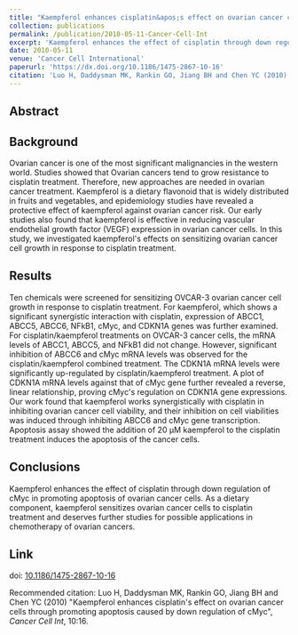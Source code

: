 ```yaml
---
title: "Kaempferol enhances cisplatin&apos;s effect on ovarian cancer cells through promoting apoptosis caused by down regulation of cMyc"
collection: publications
permalink: /publication/2010-05-11-Cancer-Cell-Int
excerpt: 'Kaempferol enhances the effect of cisplatin through down regulation of cMyc in promoting apoptosis of ovarian cancer cells. As a dietary component, kaempferol sensitizes ovarian cancer cells to cisplatin treatment and deserves further studies for possible applications in chemotherapy of ovarian cancers.'
date: 2010-05-11
venue: 'Cancer Cell International'
paperurl: 'https://dx.doi.org/10.1186/1475-2867-10-16'
citation: 'Luo H, Daddysman MK, Rankin GO, Jiang BH and Chen YC (2010) &quot;Kaempferol enhances cisplatin&apos;s effect on ovarian cancer cells through promoting apoptosis caused by down regulation of cMyc&quot;, <i>Cancer Cell Int</i>, 10:16.'
---
```


Abstract
-------

## Background
Ovarian cancer is one of the most significant malignancies in the western world. Studies showed that Ovarian cancers tend to grow resistance to cisplatin treatment. Therefore, new approaches are needed in ovarian cancer treatment. Kaempferol is a dietary flavonoid that is widely distributed in fruits and vegetables, and epidemiology studies have revealed a protective effect of kaempferol against ovarian cancer risk. Our early studies also found that kaempferol is effective in reducing vascular endothelial growth factor (VEGF) expression in ovarian cancer cells. In this study, we investigated kaempferol's effects on sensitizing ovarian cancer cell growth in response to cisplatin treatment.

## Results
Ten chemicals were screened for sensitizing OVCAR-3 ovarian cancer cell growth in response to cisplatin treatment. For kaempferol, which shows a significant synergistic interaction with cisplatin, expression of ABCC1, ABCC5, ABCC6, NFkB1, cMyc, and CDKN1A genes was further examined. For cisplatin/kaempferol treatments on OVCAR-3 cancer cells, the mRNA levels of ABCC1, ABCC5, and NFkB1 did not change. However, significant inhibition of ABCC6 and cMyc mRNA levels was observed for the cisplatin/kaempferol combined treatment. The CDKN1A mRNA levels were significantly up-regulated by cisplatin/kaempferol treatment. A plot of CDKN1A mRNA levels against that of cMyc gene further revealed a reverse, linear relationship, proving cMyc's regulation on CDKN1A gene expressions. Our work found that kaempferol works synergistically with cisplatin in inhibiting ovarian cancer cell viability, and their inhibition on cell viabilities was induced through inhibiting ABCC6 and cMyc gene transcription. Apoptosis assay showed the addition of 20 μM kaempferol to the cisplatin treatment induces the apoptosis of the cancer cells.

## Conclusions
Kaempferol enhances the effect of cisplatin through down regulation of cMyc in promoting apoptosis of ovarian cancer cells. As a dietary component, kaempferol sensitizes ovarian cancer cells to cisplatin treatment and deserves further studies for possible applications in chemotherapy of ovarian cancers.


## Link
doi: [10.1186/1475-2867-10-16](https://dx.doi.org/10.1186/1475-2867-10-16)

Recommended citation: Luo H, Daddysman MK, Rankin GO, Jiang BH and Chen YC (2010) "Kaempferol enhances cisplatin's effect on ovarian cancer cells through promoting apoptosis caused by down regulation of cMyc", <i>Cancer Cell Int</i>, 10:16.
